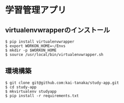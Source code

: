 # 学習管理アプリ

## virtualenvwrapperのインストール
```
$ pip install virtualenvwrapper
$ export WORKON_HOME=~/Envs
$ mkdir -p $WORKON_HOME
$ source /usr/local/bin/virtualenvwrapper.sh
```

## 環境構築

```
$ git clone git@github.com:kai-tanaka/study-app.git
$ cd study-app
$ mkvirtualenv studyapp
$ pip install -r requirements.txt
```